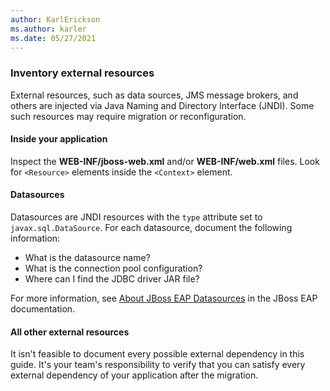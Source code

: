 ```yaml
---
author: KarlErickson
ms.author: karler
ms.date: 05/27/2021
---
```


### Inventory external resources

External resources, such as data sources, JMS message brokers, and others are injected via Java Naming and Directory Interface (JNDI). Some such resources may require migration or reconfiguration.

#### Inside your application

Inspect the **WEB-INF/jboss-web.xml** and/or **WEB-INF/web.xml** files. Look for `<Resource>` elements inside the `<Context>` element.

#### Datasources

Datasources are JNDI resources with the `type` attribute set to `javax.sql.DataSource`. For each datasource,     document the following information:

* What is the datasource name?
* What is the connection pool configuration?
* Where can I find the JDBC driver JAR file?

For more information, see [About JBoss EAP Datasources](https://access.redhat.com/documentation/en-us/red_hat_jboss_enterprise_application_platform/7.3/html/configuration_guide/datasource_management) in the JBoss EAP documentation.

#### All other external resources

It isn't feasible to document every possible external dependency in this guide. It's your team's responsibility to verify that you can satisfy every external dependency of your application after the migration.
